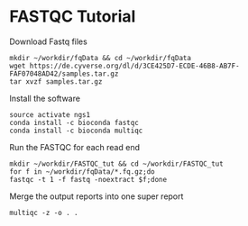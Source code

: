 FASTQC Tutorial
================

Download Fastq files
```
mkdir ~/workdir/fqData && cd ~/workdir/fqData
wget https://de.cyverse.org/dl/d/3CE425D7-ECDE-46B8-AB7F-FAF07048AD42/samples.tar.gz
tar xvzf samples.tar.gz
```

Install the software
```
source activate ngs1
conda install -c bioconda fastqc 
conda install -c bioconda multiqc 
```

Run the FASTQC for each read end
```
mkdir ~/workdir/FASTQC_tut && cd ~/workdir/FASTQC_tut
for f in ~/workdir/fqData/*.fq.gz;do
fastqc -t 1 -f fastq -noextract $f;done
```

Merge the output reports into one super report
```
multiqc -z -o . .
```

